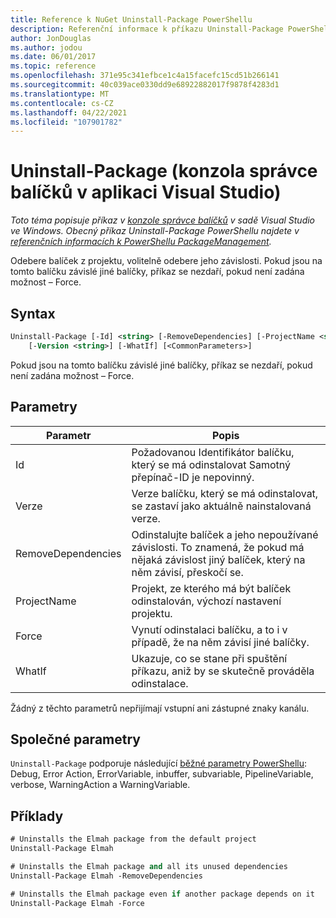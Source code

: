 ```yaml
---
title: Reference k NuGet Uninstall-Package PowerShellu
description: Referenční informace k příkazu Uninstall-Package PowerShellu v konzole správce balíčků NuGet v aplikaci Visual Studio.
author: JonDouglas
ms.author: jodou
ms.date: 06/01/2017
ms.topic: reference
ms.openlocfilehash: 371e95c341efbce1c4a15facefc15cd51b266141
ms.sourcegitcommit: 40c039ace0330dd9e68922882017f9878f4283d1
ms.translationtype: MT
ms.contentlocale: cs-CZ
ms.lasthandoff: 04/22/2021
ms.locfileid: "107901782"
---
```

# <a name="uninstall-package-package-manager-console-in-visual-studio"></a>Uninstall-Package (konzola správce balíčků v aplikaci Visual Studio)

*Toto téma popisuje příkaz v [konzole správce balíčků](../../consume-packages/install-use-packages-powershell.md) v sadě Visual Studio ve Windows. Obecný příkaz Uninstall-Package PowerShellu najdete v [referenčních informacích k PowerShellu PackageManagement](/powershell/module/packagemanagement).*

Odebere balíček z projektu, volitelně odebere jeho závislosti. Pokud jsou na tomto balíčku závislé jiné balíčky, příkaz se nezdaří, pokud není zadána možnost – Force.

## <a name="syntax"></a>Syntax

```ps
Uninstall-Package [-Id] <string> [-RemoveDependencies] [-ProjectName <string>] [-Force]
    [-Version <string>] [-WhatIf] [<CommonParameters>]
```

Pokud jsou na tomto balíčku závislé jiné balíčky, příkaz se nezdaří, pokud není zadána možnost – Force.

## <a name="parameters"></a>Parametry

| Parametr | Popis |
| --- | --- |
| Id | Požadovanou Identifikátor balíčku, který se má odinstalovat Samotný přepínač-ID je nepovinný. |
| Verze | Verze balíčku, který se má odinstalovat, se zastaví jako aktuálně nainstalovaná verze. |
| RemoveDependencies | Odinstalujte balíček a jeho nepoužívané závislosti. To znamená, že pokud má nějaká závislost jiný balíček, který na něm závisí, přeskočí se. |
| ProjectName | Projekt, ze kterého má být balíček odinstalován, výchozí nastavení projektu. |
| Force | Vynutí odinstalaci balíčku, a to i v případě, že na něm závisí jiné balíčky. |
| WhatIf | Ukazuje, co se stane při spuštění příkazu, aniž by se skutečně prováděla odinstalace. |

Žádný z těchto parametrů nepřijímají vstupní ani zástupné znaky kanálu.

## <a name="common-parameters"></a>Společné parametry

`Uninstall-Package` podporuje následující [běžné parametry PowerShellu](/powershell/module/microsoft.powershell.core/about/about_commonparameters): Debug, Error Action, ErrorVariable, inbuffer, subvariable, PipelineVariable, verbose, WarningAction a WarningVariable.

## <a name="examples"></a>Příklady

```ps
# Uninstalls the Elmah package from the default project
Uninstall-Package Elmah

# Uninstalls the Elmah package and all its unused dependencies
Uninstall-Package Elmah -RemoveDependencies 

# Uninstalls the Elmah package even if another package depends on it
Uninstall-Package Elmah -Force
```